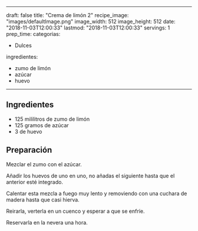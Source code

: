
---
draft: false
title: "Crema de limón 2"
recipe_image: "images/defaultImage.png"
image_width: 512
image_height: 512
date: "2018-11-03T12:00:33"
lastmod: "2018-11-03T12:00:33"
servings: 1
prep_time: 
categorias:
  - Dulces

ingredientes:
  - zumo de limón
  - azúcar
  - huevo
---

## Ingredientes
- 125 mililitros de zumo de limón
- 125 gramos de azúcar
- 3  de huevo

## Preparación
Mezclar el zumo con el azúcar.

Añadir los huevos de uno en uno, no añadas el siguiente hasta que el anterior esté integrado.

Calentar esta mezcla a fuego muy lento y removiendo con una cuchara de madera hasta que casi hierva.

Reirarla, verterla en un cuenco y esperar a que se enfríe.

Reservarla en la nevera una hora.


